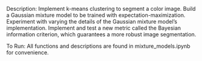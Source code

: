 Description: Implement k-means clustering to segment a color image.
Build a Gaussian mixture model to be trained with expectation-maximization.
Experiment with varying the details of the Gaussian mixture model’s implementation.
Implement and test a new metric called the Bayesian information criterion, which guarantees a more robust image segmentation.

To Run: All functions and descriptions are found in mixture_models.ipynb for convenience. 